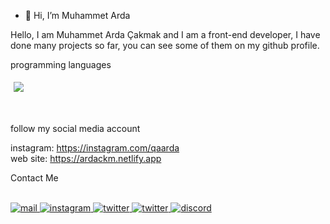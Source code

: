 - 👋 Hi, I’m Muhammet Arda

Hello, I am Muhammet Arda Çakmak and I am a front-end developer, I have done many projects so far, you can see some of them on my github profile.

programming languages <br>

<p aling="left" style="padding: 5px">
  <img src="https://skillicons.dev/icons?i=html,css,js,bootstrap,django,docker,py">
</p>

<br>

follow my social media account

instagram: https://instagram.com/qaarda <br>
web site: https://ardackm.netlify.app

Contact Me

<br>

<a href="mailto: mardacakmak07@gmail.com" target="_blank">
  <img src="https://skillicons.dev/icons?i=gmail" alt="mail">
</a>


<a href="https://instagram.com/qaarda" target="_blank">
  <img src="https://skillicons.dev/icons?i=instagram" alt="instagram">
</a>

<a href="https://twitter.com/ardackm" target="_blank">
    <img src="https://skillicons.dev/icons?i=twitter" alt="twitter"> 
</a>

<a href="https://www.linkedin.com/in/ardackm/" target="_blank">
    <img src="https://skillicons.dev/icons?i=linkedin" alt="twitter"> 
</a>
  
<a href="https://discord.com/users/791635948609339422" target="_blank">
  <img src="https://skillicons.dev/icons?i=discord" alt="discord">
</a>
